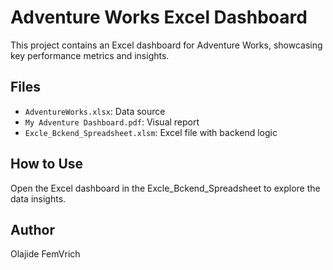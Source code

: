 # Adventure Works Excel Dashboard

This project contains an Excel dashboard for Adventure Works, showcasing key performance metrics and insights.

## Files
- `AdventureWorks.xlsx`: Data source
- `My Adventure Dashboard.pdf`: Visual report
- `Excle_Bckend_Spreadsheet.xlsm`: Excel file with backend logic

## How to Use
Open the Excel dashboard in the Excle_Bckend_Spreadsheet to explore the data insights.

## Author
Olajide FemVrich

